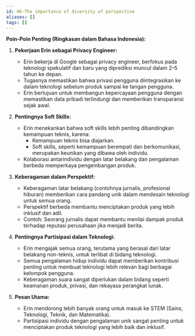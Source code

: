 ```yaml
---
id: 06-The importance of diversity of perspective
aliases: []
tags: []
---
```


**Poin-Poin Penting (Ringkasan dalam Bahasa Indonesia):**

1. **Pekerjaan Erin sebagai Privacy Engineer:**

   - Erin bekerja di Google sebagai privacy engineer, berfokus pada teknologi spekulatif dan baru yang diprediksi muncul dalam 2–5 tahun ke depan.
   - Tugasnya memastikan bahwa privasi pengguna diintegrasikan ke dalam teknologi sebelum produk sampai ke tangan pengguna.
   - Erin bertujuan untuk membangun kepercayaan pengguna dengan memastikan data pribadi terlindungi dan memberikan transparansi sejak awal.

2. **Pentingnya Soft Skills:**

   - Erin menekankan bahwa soft skills lebih penting dibandingkan kemampuan teknis, karena:
     - Kemampuan teknis bisa diajarkan.
     - Soft skills, seperti kemampuan berempati dan berkomunikasi, merupakan keunikan yang dibawa oleh individu.
   - Kolaborasi antarindividu dengan latar belakang dan pengalaman berbeda memperkaya pengembangan produk.

3. **Keberagaman dalam Perspektif:**

   - Keberagaman latar belakang (contohnya jurnalis, profesional hiburan) memberikan cara pandang unik dalam mendesain teknologi untuk semua orang.
   - Perspektif berbeda membantu menciptakan produk yang lebih inklusif dan adil.
   - Contoh: Seorang jurnalis dapat membantu menilai dampak produk terhadap reputasi perusahaan jika menjadi berita.

4. **Pentingnya Partisipasi dalam Teknologi:**

   - Erin mengajak semua orang, terutama yang berasal dari latar belakang non-teknis, untuk terlibat di bidang teknologi.
   - Semua pengalaman hidup individu dapat memberikan kontribusi penting untuk membuat teknologi lebih relevan bagi berbagai kelompok pengguna.
   - Keberagaman suara sangat diperlukan dalam bidang seperti keamanan produk, privasi, dan rekayasa perangkat lunak.

5. **Pesan Utama:**
   - Erin mendorong lebih banyak orang untuk masuk ke STEM (Sains, Teknologi, Teknik, dan Matematika).
   - Partisipasi individu dengan pengalaman unik sangat penting untuk menciptakan produk teknologi yang lebih baik dan inklusif.
